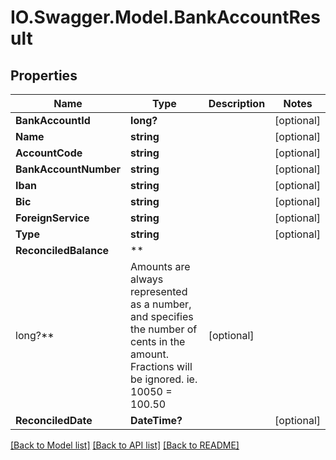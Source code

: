 # IO.Swagger.Model.BankAccountResult

## Properties

Name | Type | Description | Notes
------------ | ------------- | ------------- | -------------
**BankAccountId** | **long?** |  | [optional]
**Name** | **string** |  | [optional]
**AccountCode** | **string** |  | [optional]
**BankAccountNumber** | **string** |  | [optional]
**Iban** | **string** |  | [optional]
**Bic** | **string** |  | [optional]
**ForeignService** | **string** |  | [optional]
**Type** | **string** |  | [optional]
**ReconciledBalance** | **
long?** | Amounts are always represented as a number, and specifies the number of cents in the amount. Fractions will be ignored. ie. 10050 &#x3D; 100.50 | [optional]
**ReconciledDate** | **DateTime?** |  | [optional]

[[Back to Model list]](../README.md#documentation-for-models) [[Back to API list]](../README.md#documentation-for-api-endpoints) [[Back to README]](../README.md)

